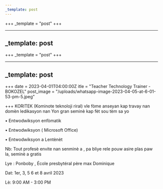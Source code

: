 ```yaml
---
_template: post
---
```







+++
_template = "post"
+++

---
_template: post
---


+++
_template = "post"
+++

---
_template: post
---


+++
date = 2023-04-01T04:00:00Z
itle = "Teacher Technology Trainer -  BOKOZEL"
post_image = "/uploads/whatsapp-image-2023-04-05-at-6-01-53-pm-5.jpeg"

+++
KORITEK (Kominote teknoloji riral) vle fòme anseyan kap travay nan domèn ledikasyon nan Yon gran seminè kap fèt sou tèm sa yo 

• Entwodwiksyon enfòmatik

• Entwodwiksyon ( Microsoft Office)

• Entwodwiksyon a Lentènèt

Nb: Tout profesè envite nan senminè a , pa bliye rele pouw asire plas paw la, seminè a gratis

Lye : Ponboby , École presbytéral père max Dominique

Dat: 1er, 3, 5 6 et 8 avril 2023

Lè:  9:00 AM - 3:00 PM
